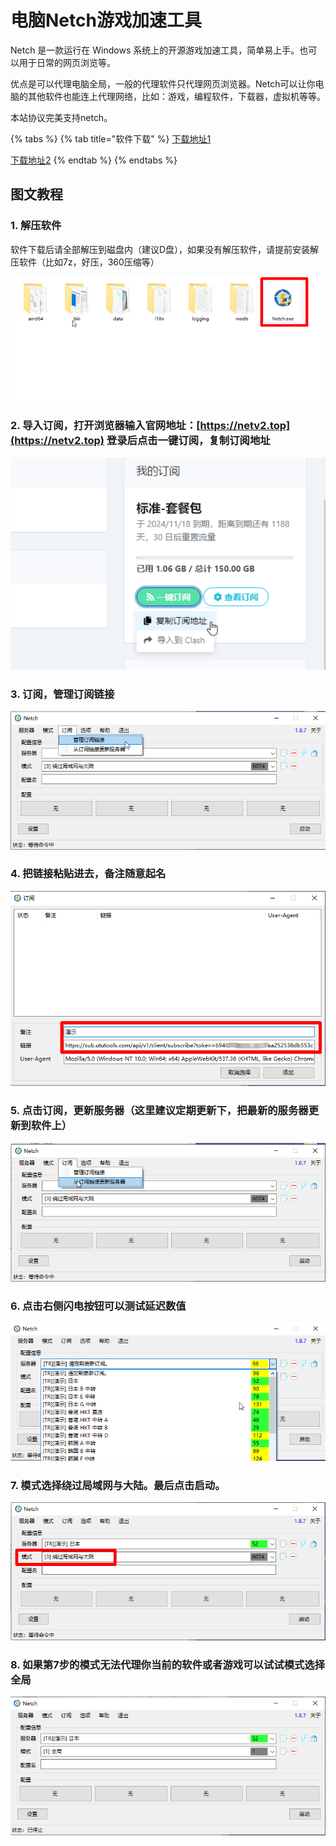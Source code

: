 # 电脑Netch游戏加速工具

Netch 是一款运行在 Windows 系统上的开源游戏加速工具，简单易上手。也可以用于日常的网页浏览等。

优点是可以代理电脑全局，一般的代理软件只代理网页浏览器。Netch可以让你电脑的其他软件也能连上代理网络，比如：游戏，编程软件，下载器，虚拟机等等。

本站协议完美支持netch。

{% tabs %}
{% tab title="软件下载" %}
[下载地址1](https://airnet.lanzoui.com/iMOFAsu4lfi)

[下载地址2](https://flie.netv2.top/s/rlyzen)
{% endtab %}
{% endtabs %}

## 图文教程

### 1. 解压软件

软件下载后请全部解压到磁盘内（建议D盘），如果没有解压软件，请提前安装解压软件（比如7z，好压，360压缩等）

![](<../.gitbook/assets/image (31).png>)

### 2. 导入订阅，打开浏览器输入官网地址：[https://netv2.top](https://netv2.top) 登录后点击一键订阅，复制订阅地址

![](<../.gitbook/assets/image (36).png>)

### 3. 订阅，管理订阅链接

![](<../.gitbook/assets/image (38).png>)

### 4. 把链接粘贴进去，备注随意起名

![](<../.gitbook/assets/image (35).png>)

### 5. 点击订阅，更新服务器（这里建议定期更新下，把最新的服务器更新到软件上）

![](<../.gitbook/assets/image (28).png>)

### 6. 点击右侧闪电按钮可以测试延迟数值

![](<../.gitbook/assets/image (41).png>)

### 7. 模式选择绕过局域网与大陆。最后点击启动。

![](<../.gitbook/assets/image (37).png>)

### 8. 如果第7步的模式无法代理你当前的软件或者游戏可以试试模式选择全局

![](<../.gitbook/assets/image (40).png>)
